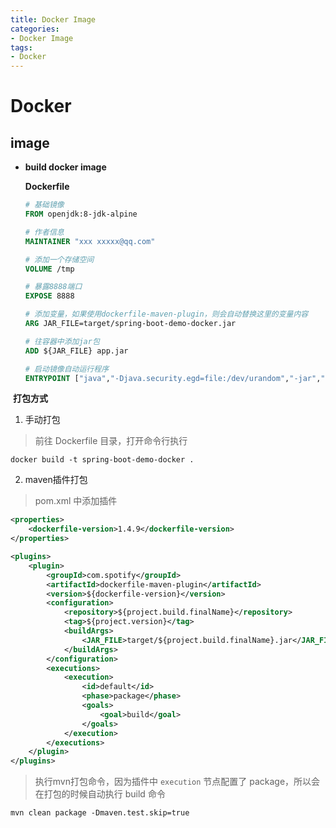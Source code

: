 ```yaml
---
title: Docker Image
categories:
- Docker Image
tags: 
- Docker
---
```


# Docker

## image

* **build docker image**

  **Dockerfile**

  ```dockerfile
  # 基础镜像
  FROM openjdk:8-jdk-alpine
  
  # 作者信息
  MAINTAINER "xxx xxxxx@qq.com"
  
  # 添加一个存储空间
  VOLUME /tmp
  
  # 暴露8888端口
  EXPOSE 8888
  
  # 添加变量，如果使用dockerfile-maven-plugin，则会自动替换这里的变量内容
  ARG JAR_FILE=target/spring-boot-demo-docker.jar
  
  # 往容器中添加jar包
  ADD ${JAR_FILE} app.jar
  
  # 启动镜像自动运行程序
  ENTRYPOINT ["java","-Djava.security.egd=file:/dev/urandom","-jar","/app.jar"]
  ```

​				**打包方式**

1. 手动打包

> 前往 Dockerfile 目录，打开命令行执行

```shell
docker build -t spring-boot-demo-docker .
```

2. maven插件打包

> pom.xml 中添加插件

```xml
<properties>
    <dockerfile-version>1.4.9</dockerfile-version>
</properties>

<plugins>      
    <plugin>
        <groupId>com.spotify</groupId>
        <artifactId>dockerfile-maven-plugin</artifactId>
        <version>${dockerfile-version}</version>
        <configuration>
            <repository>${project.build.finalName}</repository>
            <tag>${project.version}</tag>
            <buildArgs>
                <JAR_FILE>target/${project.build.finalName}.jar</JAR_FILE>
            </buildArgs>
        </configuration>
        <executions>
            <execution>
                <id>default</id>
                <phase>package</phase>
                <goals>
                    <goal>build</goal>
                </goals>
            </execution>
        </executions>
    </plugin>
</plugins>
```

> 执行mvn打包命令，因为插件中 `execution` 节点配置了 package，所以会在打包的时候自动执行 build 命令

```shell
mvn clean package -Dmaven.test.skip=true
```

